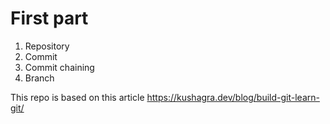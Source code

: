 # First part

1. Repository
2. Commit
3. Commit chaining
4. Branch


This repo is based on this article 
https://kushagra.dev/blog/build-git-learn-git/